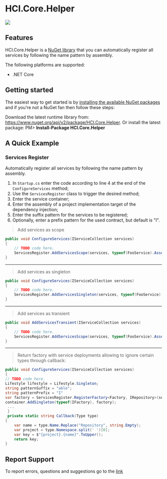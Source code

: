 # HCI.Core.Helper
![](https://img.shields.io/nuget/v/HCI.Core.Helper.svg)

## Features
HCI.Core.Helper is a [NuGet library](https://www.nuget.org/api/v2/package/HCI.Core.Helper) that you can automatically register all services by following the name pattern by assembly.

The following platforms are supported:
- .NET Core

## Getting started
The easiest way to get started is by [installing the available NuGet packages](https://www.nuget.org/packages/HCI.Core.Helper) and if you're not a NuGet fan then follow these steps:

Download the latest runtime library from: https://www.nuget.org/api/v2/package/HCI.Core.Helper.
Or install the latest package:
PM> **Install-Package HCI.Core.Helper**

## A Quick Example

### Services Register
Automatically register all services by following the name pattern by assembly.

1. In ```Startup.cs``` enter the code  according to line 4 at the end of the ```ConfigureServices``` method;
1. Use the ```ServicesRegister``` class to trigger the desired method;
1. Enter the service container;
1. Enter the assembly of a project implementation target of the dependency injection;
1. Enter the suffix pattern for the services to be registered;
1. Optionally, enter a prefix pattern for the used contract, but default is "I".

> Add services as scope
```csharp
public void ConfigureServices(IServiceCollection services)
{
	// TODO code here.
	ServicesRegister.AddServicesScope(services, typeof(FooService).Assembly, "Service");
}
```

------------

> Add services as singleton
```csharp
public void ConfigureServices(IServiceCollection services)
{
	// TODO code here.
	ServicesRegister.AddServicesSingleton(services, typeof(FooService).Assembly, "Service");
}
```

------------

> Add services as transient
```csharp
public void AddServicesTransient(IServiceCollection services)
{
	// TODO code here.
	ServicesRegister.AddServicesScope(services, typeof(FooService).Assembly, "Service");
}
```


------------

> Return factory with service deployments allowing to ignore certain types through callback:
```csharp
public void ConfigureServices(IServiceCollection services)
{
// TODO code here.
Lifestyle lifestyle = Lifestyle.Singleton;
string patternSuffix = "able";
string patternPrefix = "I"
var factory = ServicesRegister.RegisterFactory<Factory, IRepository>(services, patternSuffix, patternPrefix, Callback);
container.AddSingleton(typeof(IFactory), factory);
 ...
 }
 private static string Callback(Type type)
{
	var name = type.Name.Replace("Repository", string.Empty);
	var project = type.Namespace.split(' ')[0];
	var key = $"{project}.{name}".ToUpper();
	return key;
}
```
## Report Support
To report errors, questions and suggestions go to the [link](https://www.nuget.org/packages/HCI.Core.Helper/1.0.0/ReportMyPackage)
